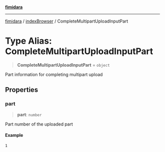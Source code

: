 [**fimidara**](../../README.md)

***

[fimidara](../../modules.md) / [indexBrowser](../README.md) / CompleteMultipartUploadInputPart

# Type Alias: CompleteMultipartUploadInputPart

> **CompleteMultipartUploadInputPart** = `object`

Part information for completing multipart upload

## Properties

### part

> **part**: `number`

Part number of the uploaded part

#### Example

```
1
```
